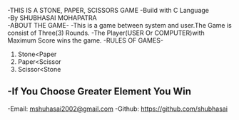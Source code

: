 
-THIS IS A STONE, PAPER, SCISSORS GAME 
-Build with C Language                                                                                        
-By SHUBHASAI MOHAPATRA                                                                  
-ABOUT THE GAME-
-This is a game between system and user.The Game is consist of Three(3) Rounds.
-The Player(USER Or COMPUTER)with Maximum Score wins the game. 
-RULES OF GAMES-

1. Stone<Paper   
2. Paper<Scissor
3. Scissor<Stone

-If You Choose Greater Element You Win 
----------------
-Email: mshuhasai2002@gmail.com
-Github: https://github.com/shubhasai 
